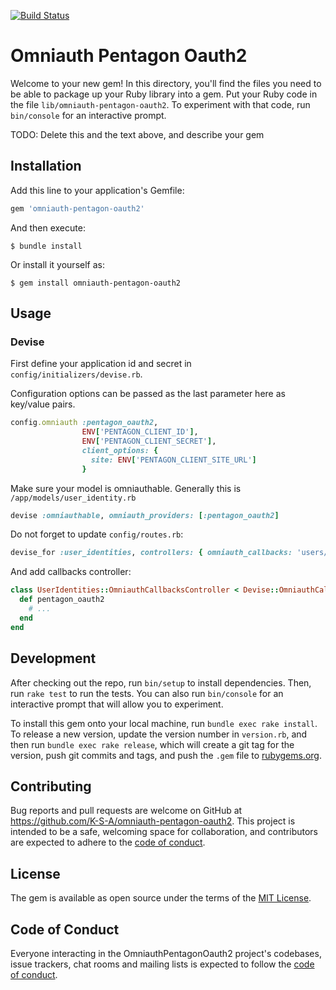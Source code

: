 [![Build Status](https://travis-ci.com/K-S-A/omniauth-pentagon-oauth2.svg?token=BnEswHarRUyMKXU1sugF&branch=master)](https://travis-ci.com/K-S-A/omniauth-pentagon-oauth2)

# Omniauth Pentagon Oauth2

Welcome to your new gem! In this directory, you'll find the files you need to be able to package up your Ruby library into a gem. Put your Ruby code in the file `lib/omniauth-pentagon-oauth2`. To experiment with that code, run `bin/console` for an interactive prompt.

TODO: Delete this and the text above, and describe your gem

## Installation

Add this line to your application's Gemfile:

```ruby
gem 'omniauth-pentagon-oauth2'
```

And then execute:

    $ bundle install

Or install it yourself as:

    $ gem install omniauth-pentagon-oauth2

## Usage

### Devise

First define your application id and secret in `config/initializers/devise.rb`.

Configuration options can be passed as the last parameter here as key/value pairs.

```ruby
config.omniauth :pentagon_oauth2,
                ENV['PENTAGON_CLIENT_ID'],
                ENV['PENTAGON_CLIENT_SECRET'],
                client_options: {
                  site: ENV['PENTAGON_CLIENT_SITE_URL']
                }
```

Make sure your model is omniauthable. Generally this is `/app/models/user_identity.rb`

```ruby
devise :omniauthable, omniauth_providers: [:pentagon_oauth2]
```

Do not forget to update `config/routes.rb`:

```ruby
devise_for :user_identities, controllers: { omniauth_callbacks: 'users/omniauth_callbacks' }
```

And add callbacks controller:

```ruby
class UserIdentities::OmniauthCallbacksController < Devise::OmniauthCallbacksController
  def pentagon_oauth2
    # ...
  end
end
```

## Development

After checking out the repo, run `bin/setup` to install dependencies. Then, run `rake test` to run the tests. You can also run `bin/console` for an interactive prompt that will allow you to experiment.

To install this gem onto your local machine, run `bundle exec rake install`. To release a new version, update the version number in `version.rb`, and then run `bundle exec rake release`, which will create a git tag for the version, push git commits and tags, and push the `.gem` file to [rubygems.org](https://rubygems.org).

## Contributing

Bug reports and pull requests are welcome on GitHub at https://github.com/K-S-A/omniauth-pentagon-oauth2. This project is intended to be a safe, welcoming space for collaboration, and contributors are expected to adhere to the [code of conduct](https://github.com/K-S-A/omniauth-pentagon-oauth2/blob/master/CODE_OF_CONDUCT.md).


## License

The gem is available as open source under the terms of the [MIT License](https://opensource.org/licenses/MIT).

## Code of Conduct

Everyone interacting in the OmniauthPentagonOauth2 project's codebases, issue trackers, chat rooms and mailing lists is expected to follow the [code of conduct](https://github.com/K-S-A/omniauth-pentagon-oauth2/blob/master/CODE_OF_CONDUCT.md).
